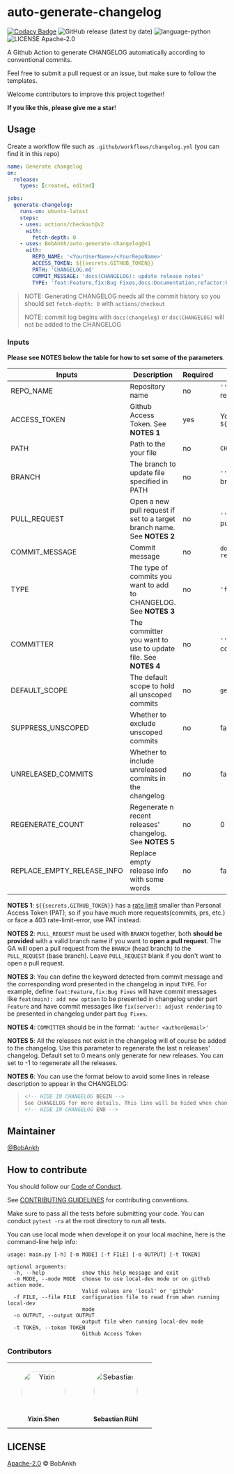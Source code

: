 # auto-generate-changelog

[![Codacy Badge](https://app.codacy.com/project/badge/Grade/47a06388ecd34ff5a1d623827d9bb659)](https://www.codacy.com/manual/bobankhshen/auto-generate-changelog/dashboard?utm_source=github.com&amp;utm_medium=referral&amp;utm_content=BobAnkh/auto-generate-changelog&amp;utm_campaign=Badge_Grade)
![GitHub release (latest by date)](https://img.shields.io/github/v/release/BobAnkh/auto-generate-changelog?color=orange&logo=github-actions)
![language-python](https://img.shields.io/github/languages/top/BobAnkh/auto-generate-changelog?logo=python&logoColor=yellow)
![LICENSE Apache-2.0](https://img.shields.io/github/license/BobAnkh/auto-generate-changelog?logo=apache)

A Github Action to generate CHANGELOG automatically according to conventional commits.

Feel free to submit a pull request or an issue, but make sure to follow the templates.

Welcome contributors to improve this project together!

**If you like this, please give me a star**!

## Usage

Create a workflow file such as `.github/workflows/changelog.yml` (you can find it in this repo)

```yaml
name: Generate changelog
on:
  release:
    types: [created, edited]

jobs:
  generate-changelog:
    runs-on: ubuntu-latest
    steps:
    - uses: actions/checkout@v2
      with:
        fetch-depth: 0
    - uses: BobAnkh/auto-generate-changelog@v1
      with:
        REPO_NAME: '<YourUserName>/<YourRepoName>'
        ACCESS_TOKEN: ${{secrets.GITHUB_TOKEN}}
        PATH: 'CHANGELOG.md'
        COMMIT_MESSAGE: 'docs(CHANGELOG): update release notes'
        TYPE: 'feat:Feature,fix:Bug Fixes,docs:Documentation,refactor:Refactor,perf:Performance Improvements'
```

> NOTE: Generating CHANGELOG needs all the commit history so you should set `fetch-depth: 0` with `actions/checkout`
>
> NOTE: commit log begins with `docs(changelog)` or `doc(CHANGELOG)` will not be added to the CHANGELOG

### Inputs

**Please see NOTES below the table for how to set some of the parameters**.

| Inputs                      | Description                                                             | Required | Default                                             |
| --------------------------- | ----------------------------------------------------------------------- | -------- | --------------------------------------------------- |
| REPO_NAME                   | Repository name                                                         | no       | `''` which means current repository                 |
| ACCESS_TOKEN                | Github Access Token. See **NOTES 1**                                    | yes      | You can just pass `${{secrets.GITHUB_TOKEN}}`       |
| PATH                        | Path to the your file                                                   | no       | `CHANGELOG.md`                                      |
| BRANCH                      | The branch to update file specified in PATH                             | no       | `''` which means default branch                     |
| PULL_REQUEST                | Open a new pull request if set to a target branch name. See **NOTES 2** | no       | `''` which means not open pull request by default   |
| COMMIT_MESSAGE              | Commit message                                                          | no       | `docs(CHANGELOG): update release notes`             |
| TYPE                        | The type of commits you want to add to CHANGELOG. See **NOTES 3**       | no       | `'feat:Feature,fix:Fix'`                            |
| COMMITTER                   | The committer you want to use to update file. See **NOTES 4**           | no       | `''` which means default committer                  |
| DEFAULT_SCOPE               | The default scope to hold all unscoped commits                          | no       | `general`                                           |
| SUPPRESS_UNSCOPED           | Whether to exclude unscoped commits                                     | no       | false                                               |
| UNRELEASED_COMMITS          | Whether to include unreleased commits in the changelog                  | no       | false                                               |
| REGENERATE_COUNT            | Regenerate n recent releases' changelog. See **NOTES 5**                | no       | 0                                                   |
| REPLACE_EMPTY_RELEASE_INFO  | Replace empty release info with some words                              | no       | false                                               |

**NOTES 1**: `${{secrets.GITHUB_TOKEN}}` has a [rate limit](https://docs.github.com/en/rest/overview/resources-in-the-rest-api#rate-limiting) smaller than Personal Access Token (PAT), so if you have much more requests(commits, prs, etc.) or face a 403 rate-limit-error, use PAT instead.

**NOTES 2**: `PULL_REQUEST` must be used with `BRANCH` together, both **should be provided** with a valid branch name if you want to **open a pull request**. The GA will open a pull request from the `BRANCH` (head branch) to the `PULL_REQUEST` (base branch). Leave `PULL_REQUEST` blank if you don't want to open a pull request.

**NOTES 3**: You can define the keyword detected from commit message and the corresponding word presented in the changelog in input `TYPE`. For example, define `feat:Feature,fix:Bug Fixes` will have commit messages like `feat(main): add new option` to be presented in changelog under part `Feature` and have commit messages like `fix(server): adjust rendering` to be presented in changelog under part `Bug Fixes`.

**NOTES 4**: `COMMITTER` should be in the format: `'author <author@email>'`

**NOTES 5**: All the releases not exist in the changelog will of course be added to the changelog. Use this parameter to regenerate the last n releases' changelog. Default set to 0 means only generate for new releases. You can set to -1 to regenerate all the releases.

**NOTES 6**: You can use the format below to avoid some lines in release description to appear in the CHANGELOG:

> ```markdown
> <!-- HIDE IN CHANGELOG BEGIN -->
> See CHANGELOG for more details. This line will be hided when changelog is generated.
> <!-- HIDE IN CHANGELOG END -->
> ```

## Maintainer

[@BobAnkh](https://github.com/BobAnkh)

## How to contribute

You should follow our [Code of Conduct](/CODE_OF_CONDUCT.md).

See [CONTRIBUTING GUIDELINES](/CONTRIBUTING.md) for contributing conventions.

Make sure to pass all the tests before submitting your code. You can conduct `pytest -ra` at the root directory to run all tests.

You can use local mode when develope it on your local machine, here is the command-line help info:

```console
usage: main.py [-h] [-m MODE] [-f FILE] [-o OUTPUT] [-t TOKEN]

optional arguments:
  -h, --help            show this help message and exit
  -m MODE, --mode MODE  choose to use local-dev mode or on github action mode.
                        Valid values are 'local' or 'github'
  -f FILE, --file FILE  configuration file to read from when running local-dev
                        mode
  -o OUTPUT, --output OUTPUT
                        output file when running local-dev mode
  -t TOKEN, --token TOKEN
                        Github Access Token
```

### Contributors

<table>
<tr>
    <td align="center" style="word-wrap: break-word; width: 150.0; height: 150.0">
        <a href=https://github.com/BobAnkh>
            <img src=https://avatars.githubusercontent.com/u/44333669?v=4 width="100;"  style="border-radius:50%;align-items:center;justify-content:center;overflow:hidden;padding-top:10px" alt=Yixin Shen/>
            <br />
            <sub style="font-size:14px"><b>Yixin Shen</b></sub>
        </a>
    </td>
    <td align="center" style="word-wrap: break-word; width: 150.0; height: 150.0">
        <a href=https://github.com/sruehl>
            <img src=https://avatars.githubusercontent.com/u/1769155?v=4 width="100;"  style="border-radius:50%;align-items:center;justify-content:center;overflow:hidden;padding-top:10px" alt=Sebastian Rühl/>
            <br />
            <sub style="font-size:14px"><b>Sebastian Rühl</b></sub>
        </a>
    </td>
</tr>
</table>

## LICENSE

[Apache-2.0](/LICENSE) © BobAnkh
